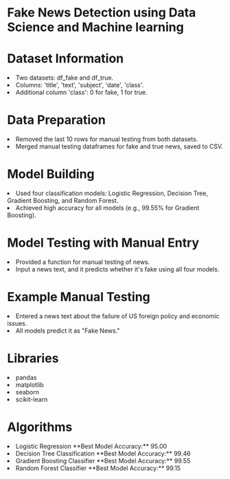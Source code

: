 # Fake News Detection using Data Science and Machine learning

# Dataset Information
<li>Two datasets: df_fake and df_true.
<li>Columns: 'title', 'text', 'subject', 'date', 'class'.
<li>Additional column 'class': 0 for fake, 1 for true. 

# Data Preparation
<li>Removed the last 10 rows for manual testing from both datasets.
<li>Merged manual testing dataframes for fake and true news, saved to CSV.

# Model Building
<li>Used four classification models: Logistic Regression, Decision Tree, Gradient Boosting, and Random Forest.
<li>Achieved high accuracy for all models (e.g., 99.55% for Gradient Boosting).

# Model Testing with Manual Entry
<li>Provided a function for manual testing of news.
<li>Input a news text, and it predicts whether it's fake using all four models.

# Example Manual Testing
<li>Entered a news text about the failure of US foreign policy and economic issues.
<li>All models predict it as "Fake News."

# Libraries

<li>pandas
<li>matplotlib
<li>seaborn
<li>scikit-learn

# Algorithms

<li>Logistic Regression
**Best Model Accuracy:** 95.00
<li>Decision Tree Classification
**Best Model Accuracy:** 99.46
<li>Gradient Boosting Classifier
**Best Model Accuracy:** 99.55
<li>Random Forest Classifier
**Best Model Accuracy:** 99.15


